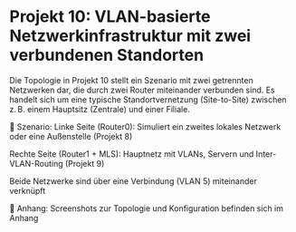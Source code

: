 # Projekt 10: VLAN-basierte Netzwerkinfrastruktur mit zwei verbundenen Standorten                        

Die Topologie in Projekt 10 stellt ein Szenario mit zwei getrennten Netzwerken dar, die durch zwei Router miteinander verbunden sind. Es handelt sich um eine typische Standortvernetzung (Site-to-Site) zwischen z. B. einem Hauptsitz (Zentrale) und einer Filiale.                       


📌 Szenario:
Linke Seite (Router0): Simuliert ein zweites lokales Netzwerk oder eine Außenstelle (Projekt 8)

Rechte Seite (Router1 + MLS): Hauptnetz mit VLANs, Servern und Inter-VLAN-Routing (Projekt 9)

Beide Netzwerke sind über eine Verbindung (VLAN 5) miteinander verknüpft                  



📎 Anhang:
Screenshots zur Topologie und Konfiguration befinden sich im Anhang


  

